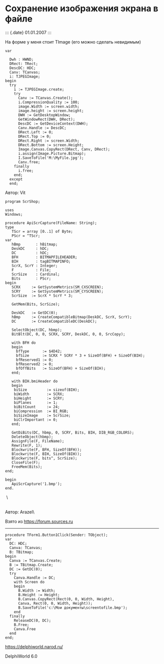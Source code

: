 Сохранение изображения экрана в файле
=====================================

::: {.date}
01.01.2007
:::

На форме у меня стоит TImage (его можно сделать невидимым)

    var

      Dwh : HWND; 
      DRect: TRect; 
      DescDC: HDC; 
      Canv: TCanvas;
      i: TJPEGImage;
    begin
      try
        i := TJPEGImage.create;
        try
          Canv := TCanvas.Create();
          i.CompressionQuality := 100;
          image.Width := screen.width;
          image.height := screen.height;
          DWH := GetDesktopWindow;
          GetWindowRect(DWH, DRect);
          DescDC := GetDeviceContext(DWH);
          Canv.Handle := DescDC;
          DRect.Left := 0;
          DRect.Top := 0;
          DRect.Right := screen.Width;
          DRect.Bottom := screen.Height;
          Image.Canvas.CopyRect(DRect, Canv, DRect);
          i.assign(Image.Picture.Bitmap);
          I.SaveToFile('M:\MyFile.jpg');
          Canv.free;
        finally
          i.free;
        end;
      except
      end;

Автор: Vit

    program ScrShop;
     
    uses
    Windows;
     
    procedure ApiScrCapture(FileName: String);
    type
       TScr = array [0..1] of Byte;
       PScr = ^TScr;
    var
       hBmp       : hBitmap;
       DeskDC     : hDC;
       DC         : hDC;
       BFH        : BITMAPFILEHEADER;
       BIH        : tagBITMAPINFO;
       ScrX, ScrY : Integer;
       F          : File;
       ScrSize    : Cardinal;
       Bits       : PScr;
    begin
       SCRX     := GetSystemMetrics(SM_CXSCREEN);
       SCRY     := GetSystemMetrics(SM_CYSCREEN);
       ScrSize  := ScrX * ScrY * 3;
     
       GetMem(Bits, ScrSize);
     
       DeskDC   := GetDC(0);
       hBmp     := CreateCompatibleBitmap(DeskDC, ScrX, ScrY);
       DC       := CreateCompatibleDC(DeskDC);
     
       SelectObject(DC, hbmp);
       BitBlt(DC, 0, 0, SCRX, SCRY, DeskDC, 0, 0, SrcCopy);
     
       with BFH do
       begin
         bfType      := $4D42;
         bfSize      := SCRX * SCRY * 3 + SizeOf(BFH) + SizeOf(BIH);
         bfReserved1 := 0;
         bfReserved2 := 0;
         bfOffBits   := SizeOf(BFH) + SizeOf(BIH);
       end;
     
       with BIH.bmiHeader do
       begin
        biSize         := sizeof(BIH);
        biWidth        := SCRX;
        biHeight       := SCRY;
        biPlanes       := 1;
        biBitCount     := 24;
        biCompression  := BI_RGB;
        biSizeImage    := ScrSize;
        biClrImportant := 0;
       end;
     
       GetDiBits(DC, hbmp, 0, SCRY, Bits, BIH, DIB_RGB_COLORS);
       DeleteObject(hbmp);
       AssignFile(F, FileName);
       Rewrite(F, 1);
       Blockwrite(F, BFH, SizeOf(BFH));
       Blockwrite(F, BIH, SizeOf(BIH));
       Blockwrite(F, bits^, ScrSize);
       CloseFile(F);
       FreeMem(Bits);
    end;
     
    begin
       ApiScrCapture('1.bmp');
    end.

 \

 \
Автор: Arazel\

Взято из <https://forum.sources.ru>

------------------------------------------------------------------------

    procedure TForm1.Button1Click(Sender: TObject);
    var
      DC: HDC;
      Canva: TCanvas;
      B: TBitmap;
    begin
      Canva := TCanvas.Create;
      B := TBitmap.Create;
      DC := GetDC(0);
      try
        Canva.Handle := DC;
        with Screen do
        begin
          B.Width := Width;
          B.Height := Height;
          B.Canvas.CopyRect(Rect(0, 0, Width, Height),
          Canva, Rect(0, 0, Width, Height));
          B.SaveToFile('c:\Мои документы\screentofile.bmp');
        end
      finally
        ReleaseDC(0, DC);
        B.Free;
        Canva.Free
      end
    end;
     

<https://delphiworld.narod.ru/>

DelphiWorld 6.0

